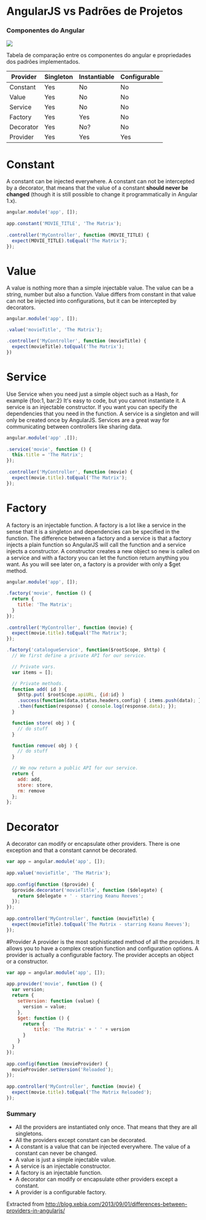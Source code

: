 # AngularJS vs Padrões de Projetos

### Componentes do Angular

![](https://github.com/lyndontavares/spring-angularjs-datapar/blob/master/AngularJS/imgs/image_thumb_63DE1982.png)

Tabela de comparação entre os componentes do angular e propriedades dos padrões implementados.

| Provider   | Singleton| Instantiable | Configurable|
|------------|----------|--------------|-------------|
| Constant   | Yes      | No           | No          |
| Value      | Yes      | No           | No          |
| Service    | Yes      | No           | No          |
| Factory    | Yes      | Yes          | No          |
| Decorator  | Yes      | No?          | No          |
| Provider   | Yes      | Yes          | Yes         |

# Constant
A constant can be injected everywhere. A constant can not be intercepted by a decorator, that means that the value of a constant **should never be changed** (though it is still possible to change it programmatically in Angular 1.x).

```js
angular.module('app', []);
 
app.constant('MOVIE_TITLE', 'The Matrix');
 
.controller('MyController', function (MOVIE_TITLE) {
  expect(MOVIE_TITLE).toEqual('The Matrix');
});
```
# Value
A value is nothing more than a simple injectable value. The value can be a string, number but also a function. Value differs from constant in that value can not be injected into configurations, but it can be intercepted by decorators.

```js
angular.module('app', []);

.value('movieTitle', 'The Matrix');

.controller('MyController', function (movieTitle) {
  expect(movieTitle).toEqual('The Matrix');
})
```

# Service
Use Service when you need just a simple object such as a Hash, for example {foo:1, bar:2} It's easy to code, but you cannot instantiate it. A service is an injectable constructor. If you want you can specify the dependencies that you need in the function. A service is a singleton and will only be created once by AngularJS. Services are a great way for communicating between controllers like sharing data.

```js
angular.module('app' ,[]);
 
.service('movie', function () {
  this.title = 'The Matrix';
});
 
.controller('MyController', function (movie) {
  expect(movie.title).toEqual('The Matrix');
});
```


# Factory

A factory is an injectable function. A factory is a lot like a service in the sense that it is a singleton and dependencies can be specified in the function. The difference between a factory and a service is that a factory injects a plain function so AngularJS will call the function and a service injects a constructor. A constructor creates a new object so new is called on a service and with a factory you can let the function return anything you want. As you will see later on, a factory is a provider with only a $get method.

```js
angular.module('app', []);
 
.factory('movie', function () {
  return {
    title: 'The Matrix';
  }
});
 
.controller('MyController', function (movie) {
  expect(movie.title).toEqual('The Matrix');
});
```

```js
.factory('catalogueService', function($rootScope, $http) {
  // We first define a private API for our service.

  // Private vars.
  var items = [];

  // Private methods.
  function add( id ) {
    $http.put( $rootScope.apiURL, {id:id} )
    .success(function(data,status,headers,config) { items.push(data); })
    .then(function(response) { console.log(response.data); });
  }

  function store( obj ) {
    // do stuff
  }

  function remove( obj ) {
    // do stuff
  }

  // We now return a public API for our service.
  return {
    add: add,
    store: store,
    rm: remove
  };
};
```

# Decorator
A decorator can modify or encapsulate other providers. There is one exception and that a constant cannot be decorated.
```js
var app = angular.module('app', []);
 
app.value('movieTitle', 'The Matrix');
 
app.config(function ($provide) {
  $provide.decorator('movieTitle', function ($delegate) {
    return $delegate + ' - starring Keanu Reeves';
  });
});
 
app.controller('MyController', function (movieTitle) {
  expect(movieTitle).toEqual('The Matrix - starring Keanu Reeves');
});
```

#Provider
A provider is the most sophisticated method of all the providers. It allows you to have a complex creation function and configuration options. A provider is actually a configurable factory. The provider accepts an object or a constructor.

```js
var app = angular.module('app', []);
 
app.provider('movie', function () {
  var version;
  return {
    setVersion: function (value) {
      version = value;
    },
    $get: function () {
      return {
          title: 'The Matrix' + ' ' + version
      }
    }
  }
});
 
app.config(function (movieProvider) {
  movieProvider.setVersion('Reloaded');
});
 
app.controller('MyController', function (movie) {
  expect(movie.title).toEqual('The Matrix Reloaded');
});
```
### Summary
* All the providers are instantiated only once. That means that they are all singletons.
* All the providers except constant can be decorated.
* A constant is a value that can be injected everywhere. The value of a constant can never be changed.
* A value is just a simple injectable value.
* A service is an injectable constructor.
* A factory is an injectable function.
* A decorator can modify or encapsulate other providers except a constant.
* A provider is a configurable factory.

Extracted from http://blog.xebia.com/2013/09/01/differences-between-providers-in-angularjs/
